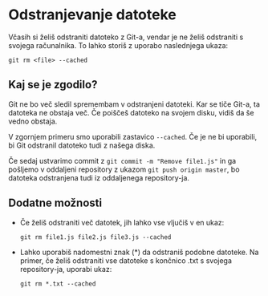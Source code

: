 # Odstranjevanje datoteke

Včasih si želiš odstraniti datoteko z Git-a, vendar je ne želiš odstraniti s svojega računalnika. To lahko storiš z uporabo naslednjega ukaza:

``git rm <file> --cached``

## Kaj se je zgodilo?

Git ne bo več sledil spremembam v odstranjeni datoteki. Kar se tiče Git-a, ta datoteka ne obstaja več. Če poiščeš datoteko na svojem disku, vidiš da še vedno obstaja.

V zgornjem primeru smo uporabili zastavico `--cached`. Če je ne bi uporabili, bi Git odstranil datoteko tudi z našega diska.

Če sedaj ustvarimo commit z `git commit -m "Remove file1.js"` in ga pošljemo v oddaljeni repository z ukazom `git push origin master`, bo datoteka odstranjena tudi iz oddaljenega repository-ja.

## Dodatne možnosti

-   Če želiš odstraniti več datotek, jih lahko vse vljučiš v en ukaz:

    `git rm file1.js file2.js file3.js --cached`

-   Lahko uporabiš nadomestni znak (*) da odstraniš podobne datoteke. Na primer, če želiš odstraniti vse datoteke s končnico .txt s svojega repository-ja, uporabi ukaz:

    `git rm *.txt --cached`
